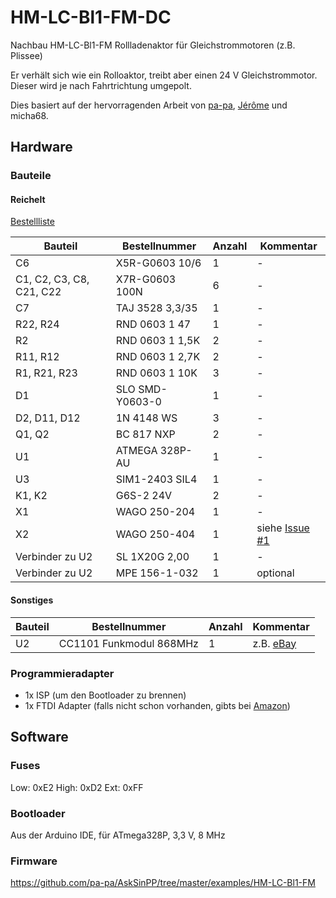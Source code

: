 # HM-LC-Bl1-FM-DC
Nachbau HM-LC-Bl1-FM Rollladenaktor für Gleichstrommotoren (z.B. Plissee)

Er verhält sich wie ein Rolloaktor, treibt aber einen 24 V Gleichstrommotor. Dieser wird je nach Fahrtrichtung umgepolt.

Dies basiert auf der hervorragenden Arbeit von [pa-pa](https://github.com/pa-pa/AskSinPP),  [Jérôme](https://github.com/jp112sdl/Beispiel_AskSinPP) und micha68.


## Hardware

### Bauteile

#### Reichelt

[Bestellliste](https://www.reichelt.de/my/1495010)

Bauteil                  | Bestellnummer   | Anzahl | Kommentar
------------------------ | --------------- | ------ | ---------
C6                       | X5R-G0603 10/6  |   1    | -
C1, C2, C3, C8, C21, C22 | X7R-G0603 100N  |   6    | -
C7                       | TAJ 3528 3,3/35 |   1    |  -
R22, R24                 | RND 0603 1 47   |   1    | -
R2                       | RND 0603 1 1,5K |   2    | -
R11, R12                 | RND 0603 1 2,7K |   2    | -
R1, R21, R23             | RND 0603 1 10K  |   3    | -
D1                       | SLO SMD-Y0603-0 |   1    | -
D2, D11, D12             | 1N 4148 WS      |   3    | -
Q1, Q2                   | BC 817 NXP      |   2    | -
U1                       | ATMEGA 328P-AU  |   1    | -
U3                       | SIM1-2403 SIL4  |   1    | -
K1, K2                   | G6S-2 24V       |   2    | -
X1                       | WAGO 250-204    |   1    | -
X2                       | WAGO 250-404    |   1    | siehe [Issue #1](https://github.com/stan23/HM-LC-Bl1-FM-DC/issues/1)
Verbinder zu U2          | SL 1X20G 2,00   |   1    | -
Verbinder zu U2          | MPE 156-1-032   |   1    | optional

 
#### Sonstiges

Bauteil | Bestellnummer            | Anzahl | Kommentar
------- | ------------------------ | ------ | ---------
U2      | CC1101 Funkmodul 868MHz  |   1    | z.B. [eBay](https://www.ebay.de/itm/272455136087)


### Programmieradapter
- 1x ISP (um den Bootloader zu brennen)
- 1x FTDI Adapter (falls nicht schon vorhanden, gibts bei [Amazon](https://www.amazon.de/FT232RL-FTDI-USB-auf-TTL-Serienadapter-Arduino/dp/B00HSXDGOE))


## Software

### Fuses

Low:  0xE2
High: 0xD2
Ext:  0xFF

### Bootloader

Aus der Arduino IDE, für ATmega328P, 3,3 V, 8 MHz


### Firmware

https://github.com/pa-pa/AskSinPP/tree/master/examples/HM-LC-Bl1-FM


